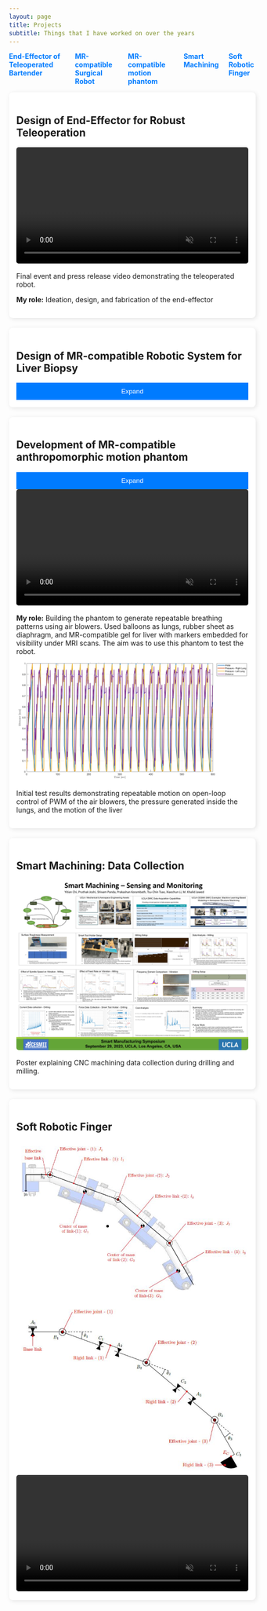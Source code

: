```yaml
---
layout: page
title: Projects
subtitle: Things that I have worked on over the years
---
```


<style>
	/*body { font-family: Arial, sans-serif; margin: 0; padding: 20px; background-color: #f4f4f4; }
	header { text-align: center; padding: 20px; }*/
	#toc { list-style: none; padding: 0; display: flex; justify-content: center; gap: 20px; }
	#toc li { display: inline; }
	#toc a { text-decoration: none; font-weight: bold; color: #007bff; }
	.project-grid { display: grid; grid-template-columns: repeat(auto-fit, minmax(300px, 1fr)); gap: 20px; }
	.project-card { background: white; padding: 15px; border-radius: 8px; box-shadow: 2px 2px 10px rgba(0,0,0,0.1); }
	video, img { width: 100%; border-radius: 5px; transition: transform 0.3s ease; }
	.hover-play:hover { transform: scale(1.05); }
	.hover-zoom:hover { transform: scale(1.1); }
	.collapsible .content { display: none; }
	.toggle-btn { display: block; width: 100%; padding: 10px; margin-top: 10px; background: #007bff; color: white; border: none; cursor: pointer; }
</style>

<body>
	<nav>
		<ul id="toc">
			<li><a href="#project1">End-Effector of Teleoperated Bartender</a></li>
			<li><a href="#project2">MR-compatible Surgical Robot</a></li>
			<li><a href="#ribcage">MR-compatible motion phantom</a></li>
			<li><a href="#project3">Smart Machining</a></li>
			<li><a href="#project4">Soft Robotic Finger</a></li>
		</ul>
	</nav>
	<section class="project-grid">
		<article id="project1" class="project-card">
			<h2>Design of End-Effector for Robust Teleoperation</h2>
			<video class="hover-play" autoplay muted controls>
				<source src="/assets/img/REAZON-TRIAD-PV-1MIN.mp4" type="video/mp4">
			</video>
			<p>Final event and press release video demonstrating the teleoperated robot.</p> 
			<p> <strong>My role:</strong> Ideation, design, and fabrication of the end-effector</p>
		</article>
		<article id="project2" class="project-card collapsible">
			<h2>Design of MR-compatible Robotic System for Liver Biopsy</h2>
			<button class="toggle-btn">Expand</button>
			<div class="content">
				<video class="hover-play" autoplay muted controls>
					<source src="/assets/img/robot_cad.mp4" type="video/mp4">
				</video>
				<p>Concept CAD demonstrating the robot operating in an MRI chamber.</p>
				<p> <strong>My role:</strong> Starting with initial concept, I built the first prototype of the system using 3D printing, non-magnetic components, and low-friction hydrostatic actuators </p>
				<video class="hover-play" autoplay muted controls>
					<source src="/assets/img/master_slave_demo.mp4" type="video/mp4">
				</video>
				<p>First prototype of master and slave connected via hydrostatic transmission</p>
				<video class="hover-play" autoplay muted controls>
					<source src="/assets/img/robot_in_MR.mp4" type="video/mp4">
				</video>
				<p>Demo of the first prototype</p>
			</div>
		</article>
		<article id="ribcage" class="project-card">
			<h2>Development of MR-compatible anthropomorphic motion phantom</h2>
			<button class="toggle-btn">Expand</button>
			<video class="hover-play" autoplay muted controls>
				<source src="/assets/img/phantom_motion.mp4" type="video/mp4">
			</video>
			<p> <strong>My role:</strong> Building the phantom to generate repeatable breathing patterns using air blowers. Used balloons as lungs, rubber sheet as diaphragm, and MR-compatible gel for liver with markers embedded for visibility under MRI scans. The aim was to use this phantom to test the robot.</p>
			<img src="/assets/img/test4_all.png" class="hover-zoom">
			<p>Initial test results demonstrating repeatable motion on open-loop control of PWM of the air blowers, the pressure generated inside the lungs, and the motion of the liver
		</article>
		<article id="project3" class="project-card">
			<h2>Smart Machining: Data Collection</h2>
			<img src="/assets/img/poster.JPG" class="hover-zoom">
			<p>Poster explaining CNC machining data collection during drilling and milling.</p>
		</article>
		<article id="project4" class="project-card">
			<h2>Soft Robotic Finger</h2>
			<img src="/assets/img/RRR_model.JPG" class="hover-zoom">
			<img src="/assets/img/RRR_totalfinger.JPG" class="hover-zoom">
			<video class="hover-play" autoplay muted controls>
				<source src="/assets/img/extension_onlyT3_Trim.mp4" type="video/mp4">
			</video>
		</article>
	</section>
	<script>
        document.querySelectorAll('.toggle-btn').forEach(button => {
            button.addEventListener('click', function() {
                const content = this.nextElementSibling;
                content.style.display = content.style.display === 'block' ? 'none' : 'block';
                this.textContent = content.style.display === 'block' ? 'Collapse' : 'Expand';
            });
        });
    </script>
</body>